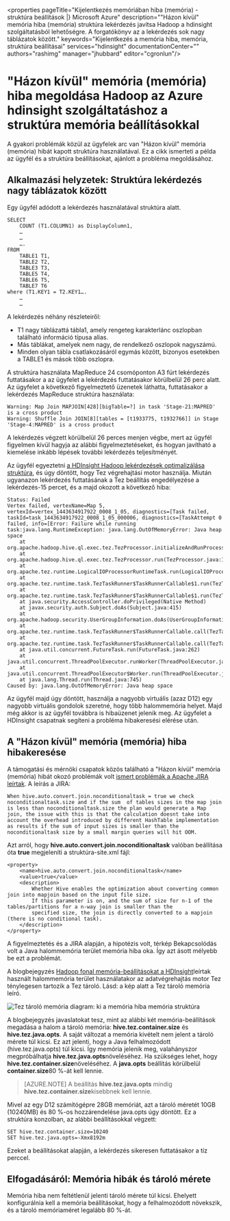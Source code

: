 <properties
    pageTitle="Kijelentkezés memóriában hiba (memória) - struktúra beállítások |} Microsoft Azure"
    description=""Házon kívül" memória hiba (memória) struktúra lekérdezés javítsa Hadoop a hdinsight szolgáltatásból lehetőségre. A forgatókönyv az a lekérdezés sok nagy táblázatok között."
    keywords="Kijelentkezés a memória hiba, memória, struktúra beállításai"
    services="hdinsight"
    documentationCenter=""
    authors="rashimg"
    manager="jhubbard"
    editor="cgronlun"/>

<tags
    ms.service="hdinsight"
    ms.devlang="na"
    ms.topic="article"
    ms.tgt_pltfrm="na"
    ms.workload="big-data"
    ms.date="09/02/2016"
    ms.author="rashimg;jgao"/>

# <a name="fix-an-out-of-memory-oom-error-with-hive-memory-settings-in-hadoop-in-azure-hdinsight"></a>"Házon kívül" memória (memória) hiba megoldása Hadoop az Azure hdinsight szolgáltatáshoz a struktúra memória beállításokkal

A gyakori problémák közül az ügyfelek arc van "Házon kívül" memória (memória) hibát kapott struktúra használatával. Ez a cikk ismerteti a példa az ügyfél és a struktúra beállításokat, ajánlott a probléma megoldásához.

## <a name="scenario-hive-query-across-large-tables"></a>Alkalmazási helyzetek: Struktúra lekérdezés nagy táblázatok között

Egy ügyfél adódott a lekérdezés használatával struktúra alatt.

    SELECT
        COUNT (T1.COLUMN1) as DisplayColumn1,
        …
        …
        ….
    FROM
        TABLE1 T1,
        TABLE2 T2,
        TABLE3 T3,
        TABLE5 T4,
        TABLE6 T5,
        TABLE7 T6
    where (T1.KEY1 = T2.KEY1….
        …
        …

A lekérdezés néhány részleteiről:

* T1 nagy táblázattá tábla1, amely rengeteg karakterlánc oszlopban található információ típusa alias.
* Más táblákat, amelyek nem nagy, de rendelkező oszlopok nagyszámú.
* Minden olyan tábla csatlakozásáról egymás között, bizonyos esetekben a TABLE1 és mások több oszlopra.

A struktúra használata MapReduce 24 csomóponton A3 fürt lekérdezés futtatásakor a az ügyfelet a lekérdezés futtatásakor körülbelül 26 perc alatt. Az ügyfelet a következő figyelmeztető üzenetek láthatta, futtatásakor a lekérdezés MapReduce struktúra használata:

    Warning: Map Join MAPJOIN[428][bigTable=?] in task 'Stage-21:MAPRED' is a cross product
    Warning: Shuffle Join JOIN[8][tables = [t1933775, t1932766]] in Stage 'Stage-4:MAPRED' is a cross product

A lekérdezés végzett körülbelül 26 perces menjen végbe, mert az ügyfél figyelmen kívül hagyja az alábbi figyelmeztetéseket, és hogyan javítható a kiemelése inkább lépések további lekérdezés teljesítményét.

Az ügyfél egyeztetni [a HDInsight Hadoop lekérdezések optimalizálása struktúra](hdinsight-hadoop-optimize-hive-query.md), és úgy döntött, hogy Tez végrehajtási motor használja. Miután ugyanazon lekérdezés futtatásának a Tez beállítás engedélyezése a lekérdezés-15 percet, és a majd okozott a következő hiba:

    Status: Failed
    Vertex failed, vertexName=Map 5, vertexId=vertex_1443634917922_0008_1_05, diagnostics=[Task failed, taskId=task_1443634917922_0008_1_05_000006, diagnostics=[TaskAttempt 0 failed, info=[Error: Failure while running task:java.lang.RuntimeException: java.lang.OutOfMemoryError: Java heap space
        at
    org.apache.hadoop.hive.ql.exec.tez.TezProcessor.initializeAndRunProcessor(TezProcessor.java:172)
        at org.apache.hadoop.hive.ql.exec.tez.TezProcessor.run(TezProcessor.java:138)
        at
    org.apache.tez.runtime.LogicalIOProcessorRuntimeTask.run(LogicalIOProcessorRuntimeTask.java:324)
        at
    org.apache.tez.runtime.task.TezTaskRunner$TaskRunnerCallable$1.run(TezTaskRunner.java:176)
        at
    org.apache.tez.runtime.task.TezTaskRunner$TaskRunnerCallable$1.run(TezTaskRunner.java:168)
        at java.security.AccessController.doPrivileged(Native Method)
        at javax.security.auth.Subject.doAs(Subject.java:415)
        at org.apache.hadoop.security.UserGroupInformation.doAs(UserGroupInformation.java:1628)
        at
    org.apache.tez.runtime.task.TezTaskRunner$TaskRunnerCallable.call(TezTaskRunner.java:168)
        at
    org.apache.tez.runtime.task.TezTaskRunner$TaskRunnerCallable.call(TezTaskRunner.java:163)
        at java.util.concurrent.FutureTask.run(FutureTask.java:262)
        at java.util.concurrent.ThreadPoolExecutor.runWorker(ThreadPoolExecutor.java:1145)
        at java.util.concurrent.ThreadPoolExecutor$Worker.run(ThreadPoolExecutor.java:615)
        at java.lang.Thread.run(Thread.java:745)
    Caused by: java.lang.OutOfMemoryError: Java heap space

Az ügyfél majd úgy döntött, használja a nagyobb virtuális (azaz D12) egy nagyobb virtuális gondolok szeretné, hogy több halommemória helyet. Majd még akkor is az ügyfél továbbra is hibaüzenet jelenik meg. Az ügyfelet a HDInsight csapatnak segíteni a probléma hibakeresési elérése után.

## <a name="debug-the-out-of-memory-oom-error"></a>A "Házon kívül" memória (memória) hiba hibakeresése

A támogatási és mérnöki csapatok közös található a "Házon kívül" memória (memória) hibát okozó problémák volt [ismert problémák a Apache JIRA leírtak](https://issues.apache.org/jira/browse/HIVE-8306). A leírás a JIRA:

    When hive.auto.convert.join.noconditionaltask = true we check noconditionaltask.size and if the sum  of tables sizes in the map join is less than noconditionaltask.size the plan would generate a Map join, the issue with this is that the calculation doesnt take into account the overhead introduced by different HashTable implementation as results if the sum of input sizes is smaller than the noconditionaltask size by a small margin queries will hit OOM.

Azt arról, hogy **hive.auto.convert.join.noconditionaltask** valóban beállítása óta **true** megjeleníti a struktúra-site.xml fájl:

    <property>
        <name>hive.auto.convert.join.noconditionaltask</name>
        <value>true</value>
        <description>
            Whether Hive enables the optimization about converting common join into mapjoin based on the input file size.
            If this parameter is on, and the sum of size for n-1 of the tables/partitions for a n-way join is smaller than the
            specified size, the join is directly converted to a mapjoin (there is no conditional task).
        </description>
    </property>

A figyelmeztetés és a JIRA alapján, a hipotézis volt, térkép Bekapcsolódás volt a Java halommemória terület memória hiba oka. Így azt ásott mélyebb be ezt a problémát.

A blogbejegyzés [Hadoop fonal memória-beállításokat a HDInsight](http://blogs.msdn.com/b/shanyu/archive/2014/07/31/hadoop-yarn-memory-settings-in-hdinsigh.aspx)leírtak használt halommemória terület használatakor az adatvégrehajtás motor Tez ténylegesen tartozik a Tez tároló. Lásd: a kép alatt a Tez tároló memória leíró.

![Tez tároló memória diagram: ki a memória hiba memória struktúra](./media/hdinsight-hadoop-hive-out-of-memory-error-oom/hive-out-of-memory-error-oom-tez-container-memory.png)


A blogbejegyzés javaslatokat tesz, mint az alábbi két memória-beállítások megadása a halom a tároló memória: **hive.tez.container.size** és **hive.tez.java.opts**. A saját változat a memória kivételt nem jelent a tároló mérete túl kicsi. Ez azt jelenti, hogy a Java felhalmozódott (hive.tez.java.opts) túl kicsi. Így memória jelenik meg, valahányszor megpróbálhatja **hive.tez.java.opts**növeléséhez. Ha szükséges lehet, hogy **hive.tez.container.size**növeléséhez. A **java.opts** beállítás körülbelül **container.size**80 %-át kell lennie.

> [AZURE.NOTE]  A beállítás **hive.tez.java.opts** mindig **hive.tez.container.size**kisebbnek kell lennie.

Mivel az egy D12 számítógépre 28GB memóriát, azt a tároló méretét 10GB (10240MB) és 80 %-os hozzárendelése java.opts úgy döntött. Ez a struktúra konzolban, az alábbi beállításokkal végzett:

    SET hive.tez.container.size=10240
    SET hive.tez.java.opts=-Xmx8192m

Ezeket a beállításokat alapján, a lekérdezés sikeresen futtatásakor a tíz perccel.

## <a name="conclusion-oom-errors-and-container-size"></a>Elfogadásáról: Memória hibák és tároló mérete

Memória hiba nem feltétlenül jelenti tároló mérete túl kicsi. Ehelyett konfigurálnia kell a memória beállításokat, hogy a felhalmozódott növekszik, és a tároló memóriaméret legalább 80 %-át.
